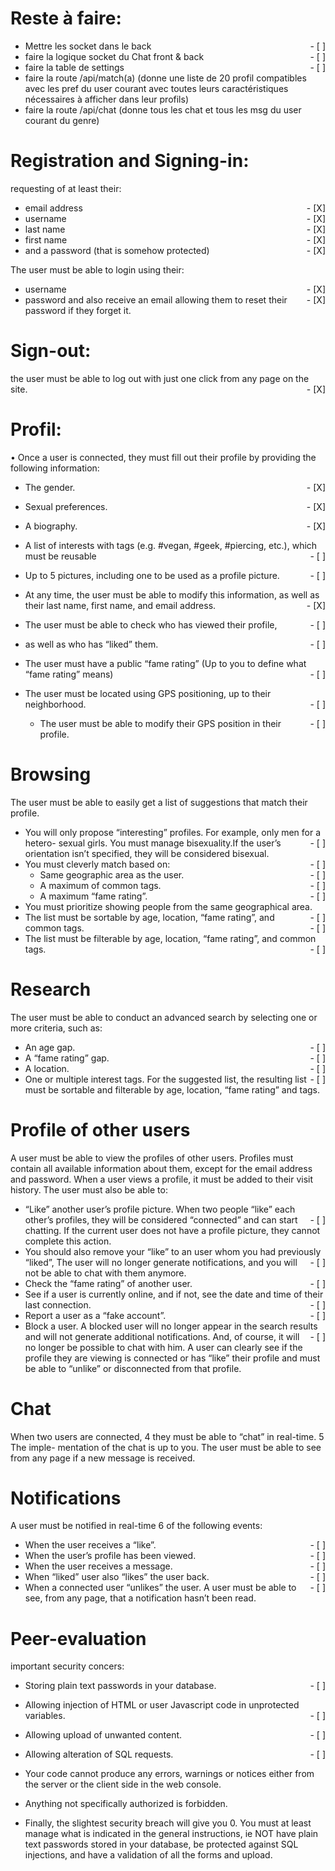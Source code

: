 
# Reste à faire: 
* Mettre les socket dans le back   <span style="float: right;">- [ ]</span>
* faire la logique socket du Chat front & back   <span style="float: right;">- [ ]</span>
* faire la table de settings   <span style="float: right;">- [ ]</span>
* faire la route /api/match(a) (donne une liste de 20 profil compatibles avec les pref du user courant avec toutes leurs caractéristiques nécessaires à afficher dans leur profils)
* faire la route /api/chat (donne tous les chat et tous les msg du user courant du genre)

# Registration and Signing-in:
requesting of at least their:
* email address   <span style="float: right;">- [X]</span>
* username    <span style="float: right;">- [X]</span>
* last name   <span style="float: right;">- [X]</span>
* first name    <span style="float: right;">- [X]</span>
* and a password (that is somehow protected)    <span style="float: right;">- [X]</span>

The user must be able to login using their:
* username    <span style="float: right;">- [X]</span>
* password    <span style="float: right;">- [X]</span>
and also receive an email allowing them to reset their password if they forget it. 

# Sign-out:
the user must be able to log out with just one click from any page on the site.    <span style="float: right;">- [X]</span>

# Profil:
• Once a user is connected, they must fill out their profile by providing the following
information:
* The gender.   <span style="float: right;">- [X]</span>
* Sexual preferences.   <span style="float: right;">- [X]</span>
* A biography.    <span style="float: right;">- [X]</span>
* A list of interests with tags (e.g. #vegan, #geek, #piercing, etc.), which must be reusable   <span style="float: right;">- [ ]</span>
* Up to 5 pictures, including one to be used as a profile picture.    <span style="float: right;">- [ ]</span>
* At any time, the user must be able to modify this information, as well as their last name, first name, and email address.   <span style="float: right;">- [X]</span>
* The user must be able to check who has viewed their profile,    <span style="float: right;">- [ ]</span>
* as well as who has “liked” them.    <span style="float: right;">- [ ]</span>
* The user must have a public “fame rating” (Up to you to define what “fame rating” means)    <span style="float: right;">- [ ]</span>


* The user must be located using GPS positioning, up to their neighborhood.   <span style="float: right;">- [ ]</span>
  * The user must be able to modify their GPS position in   <span style="float: right;">- [ ]</span>
their profile.

# Browsing

The user must be able to easily get a list of suggestions that match their profile.
* You will only propose “interesting” profiles. For example, only men for a hetero-   <span style="float: right;">- [ ]</span>
sexual girls. You must manage bisexuality.If the user’s orientation isn’t specified,
they will be considered bisexual.
* You must cleverly match based on:   <span style="float: right;">- [ ]</span>
  * Same geographic area as the user.   <span style="float: right;">- [ ]</span>
  * A maximum of common tags.   <span style="float: right;">- [ ]</span>
  * A maximum “fame rating”.    <span style="float: right;">- [ ]</span>
* You must prioritize showing people from the same geographical area.   <span style="float: right;">- [ ]</span>
* The list must be sortable by age, location, “fame rating”, and common tags.   <span style="float: right;">- [ ]</span>
* The list must be filterable by age, location, “fame rating”, and common tags.   <span style="float: right;">- [ ]</span>

# Research
The user must be able to conduct an advanced search by selecting one or more criteria,
such as:
* An age gap.   <span style="float: right;">- [ ]</span>
* A “fame rating” gap.    <span style="float: right;">- [ ]</span>
* A location.   <span style="float: right;">- [ ]</span>
* One or multiple interest tags.    <span style="float: right;">- [ ]</span>
For the suggested list, the resulting list must be sortable and filterable by age, location,
“fame rating” and tags.

# Profile of other users
A user must be able to view the profiles of other users. Profiles must contain all available
information about them, except for the email address and password.
When a user views a profile, it must be added to their visit history.
The user must also be able to:
* “Like” another user’s profile picture. When two people “like” each other’s profiles,    <span style="float: right;">- [ ]</span>
they will be considered “connected” and can start chatting. If the current user does
not have a profile picture, they cannot complete this action.
* You should also remove your “like” to an user whom you had previously “liked”,    <span style="float: right;">- [ ]</span>
The user will no longer generate notifications, and you will not be able to chat with
them anymore.
* Check the “fame rating” of another user.    <span style="float: right;">- [ ]</span>
* See if a user is currently online, and if not, see the date and time of their last    <span style="float: right;">- [ ]</span>
connection.
* Report a user as a “fake account”.    <span style="float: right;">- [ ]</span>
* Block a user. A blocked user will no longer appear in the search results and will   <span style="float: right;">- [ ]</span>
not generate additional notifications. And, of course, it will no longer be possible
to chat with him.
A user can clearly see if the profile they are viewing is connected or has “like” their
profile and must be able to “unlike” or disconnected from that profile.

# Chat
When two users are connected, 4 they must be able to “chat” in real-time. 5 The imple-
mentation of the chat is up to you. The user must be able to see from any page if a new
message is received.

# Notifications
A user must be notified in real-time 6 of the following events:
* When the user receives a “like”.    <span style="float: right;">- [ ]</span>
* When the user’s profile has been viewed.    <span style="float: right;">- [ ]</span>
* When the user receives a message.   <span style="float: right;">- [ ]</span>
* When “liked” user also “likes” the user back.   <span style="float: right;">- [ ]</span>
* When a connected user “unlikes” the user.   <span style="float: right;">- [ ]</span>
A user must be able to see, from any page, that a notification hasn’t been read.


# Peer-evaluation
important security concers:
* Storing plain text passwords in your database.    <span style="float: right;">- [ ]</span>
* Allowing injection of HTML or user Javascript code in unprotected variables.    <span style="float: right;">- [ ]</span>
* Allowing upload of unwanted content.    <span style="float: right;">- [ ]</span>
* Allowing alteration of SQL requests.    <span style="float: right;">- [ ]</span>

* Your code cannot produce any errors, warnings or notices either from the server or
the client side in the web console.
* Anything not specifically authorized is forbidden.
* Finally, the slightest security breach will give you 0. You must at least manage
what is indicated in the general instructions, ie NOT have plain text passwords
stored in your database, be protected against SQL injections, and have a validation
of all the forms and upload.
